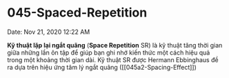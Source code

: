 # 045-Spaced-Repetition

Date: Nov 21, 2020 12:22 AM

**Kỹ thuật lặp lại ngắt quãng** (**Space Repetition** SR) là kỹ thuật tăng thời gian giữa những lần ôn tập để giúp bạn ghi nhớ kiến thức một cách hiệu quả trong một khoảng thời gian dài. Kỹ thuật SR được Hermann Ebbinghaus đề ra dựa trên hiệu ứng tâm lý ngắt quãng ([[045a2-Spacing-Effect]])